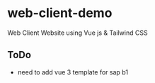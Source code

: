 # web-client-demo
Web Client Website using Vue js &amp; Tailwind CSS


## ToDo 
- need to add vue 3 template for sap b1 